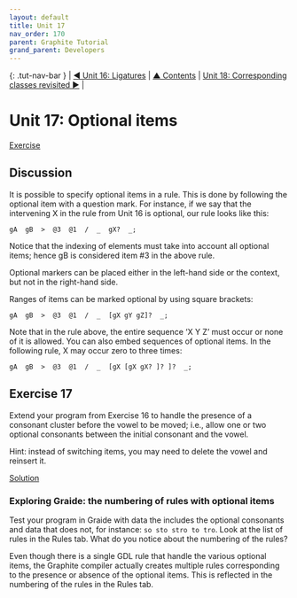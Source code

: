 ```yaml
---
layout: default
title: Unit 17
nav_order: 170
parent: Graphite Tutorial
grand_parent: Developers
---
```


{: .tut-nav-bar }
|  [&#x25C0; Unit 16: Ligatures](graide_tutorial16) | [&#x25B2; Contents](../graide_tutorial#contents) | [Unit 18: Corresponding classes revisited &#x25B6;](graide_tutorial18) |

# Unit 17: Optional items

[Exercise](graide_tutorial17#exercise-17)

## Discussion

It is possible to specify optional items in a rule. This is done by following the optional item with a question mark. For instance, if we say that the intervening X in the rule from Unit 16 is optional, our rule looks like this:

```
gA  gB  >  @3  @1  /  _  gX?  _;
```

Notice that the indexing of elements must take into account all optional items; hence gB is considered item #3 in the above rule.

Optional markers can be placed either in the left-hand side or the context, but not in the right-hand side.

Ranges of items can be marked optional by using square brackets:

```
gA  gB  >  @3  @1  /  _  [gX gY gZ]?  _;
```

Note that in the rule above, the entire sequence ‘X Y Z’ must occur or none of it is allowed. You can also embed sequences of optional items. In the following rule, X may occur zero to three times:

```
gA  gB  >  @3  @1  /  _  [gX [gX gX? ]? ]?  _;
```

## Exercise 17

Extend your program from Exercise 16 to handle the presence of a consonant cluster before the vowel to be moved; i.e., allow one or two optional consonants between the initial consonant and the vowel.

Hint: instead of switching items, you may need to delete the vowel and reinsert it.

[Solution](graphite_tut_solutions#exercise-17)

### Exploring Graide: the numbering of rules with optional items

Test your program in Graide with data the includes the optional consonants and data that does not, for instance: `so sto stro to tro`. Look at the list of rules in the Rules tab. What do you notice about the numbering of the rules?

Even though there is a single GDL rule that handle the various optional items, the Graphite compiler actually creates multiple rules corresponding to the presence or absence of the optional items. This is reflected in the numbering of the rules in the Rules tab.

